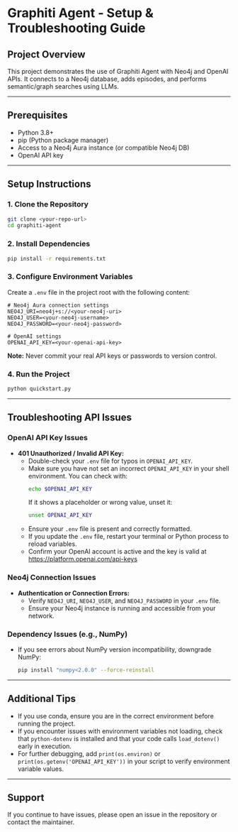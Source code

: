# Graphiti Agent - Setup & Troubleshooting Guide

## Project Overview
This project demonstrates the use of Graphiti Agent with Neo4j and OpenAI APIs. It connects to a Neo4j database, adds episodes, and performs semantic/graph searches using LLMs.

---

## Prerequisites
- Python 3.8+
- pip (Python package manager)
- Access to a Neo4j Aura instance (or compatible Neo4j DB)
- OpenAI API key

---

## Setup Instructions

### 1. Clone the Repository
```sh
git clone <your-repo-url>
cd graphiti-agent
```

### 2. Install Dependencies
```sh
pip install -r requirements.txt
```

### 3. Configure Environment Variables
Create a `.env` file in the project root with the following content:
```env
# Neo4j Aura connection settings
NEO4J_URI=neo4j+s://<your-neo4j-uri>
NEO4J_USER=<your-neo4j-username>
NEO4J_PASSWORD=<your-neo4j-password>

# OpenAI settings
OPENAI_API_KEY=<your-openai-api-key>
```
**Note:** Never commit your real API keys or passwords to version control.

### 4. Run the Project
```sh
python quickstart.py
```

---

## Troubleshooting API Issues

### OpenAI API Key Issues
- **401 Unauthorized / Invalid API Key:**
  - Double-check your `.env` file for typos in `OPENAI_API_KEY`.
  - Make sure you have not set an incorrect `OPENAI_API_KEY` in your shell environment. You can check with:
    ```sh
    echo $OPENAI_API_KEY
    ```
    If it shows a placeholder or wrong value, unset it:
    ```sh
    unset OPENAI_API_KEY
    ```
  - Ensure your `.env` file is present and correctly formatted.
  - If you update the `.env` file, restart your terminal or Python process to reload variables.
  - Confirm your OpenAI account is active and the key is valid at https://platform.openai.com/api-keys

### Neo4j Connection Issues
- **Authentication or Connection Errors:**
  - Verify `NEO4J_URI`, `NEO4J_USER`, and `NEO4J_PASSWORD` in your `.env` file.
  - Ensure your Neo4j instance is running and accessible from your network.

### Dependency Issues (e.g., NumPy)
- If you see errors about NumPy version incompatibility, downgrade NumPy:
  ```sh
  pip install "numpy<2.0.0" --force-reinstall
  ```

---

## Additional Tips
- If you use conda, ensure you are in the correct environment before running the project.
- If you encounter issues with environment variables not loading, check that `python-dotenv` is installed and that your code calls `load_dotenv()` early in execution.
- For further debugging, add `print(os.environ)` or `print(os.getenv('OPENAI_API_KEY'))` in your script to verify environment variable values.

---

## Support
If you continue to have issues, please open an issue in the repository or contact the maintainer. 